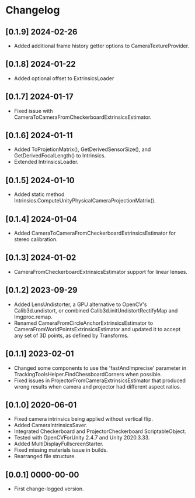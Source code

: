 # Changelog


## [0.1.9] 2024-02-26

- Added additional frame history getter options to CameraTextureProvider.


## [0.1.8] 2024-01-22

- Added optional offset to ExtrinsicsLoader


## [0.1.7] 2024-01-17

- Fixed issue with CameraToCameraFromCheckerboardExtrinsicsEstimator.


## [0.1.6] 2024-01-11

- Added ToProjetionMatrix(), GetDerivedSensorSize(), and GetDerivedFocalLength() to Intrinsics.
- Extended IntrinsicsLoader.


## [0.1.5]  2024-01-10

- Added static method Intrinsics.ComputeUnityPhysicalCameraProjectionMatrix().


## [0.1.4]  2024-01-04

- Added CameraToCameraFromCheckerboardExtrinsicsEstimator for stereo calibration.


## [0.1.3]  2024-01-02

- CameraFromCheckerboardExtrinsicsEstimator support for linear lenses.


## [0.1.2]  2023-09-29

- Added LensUndistorter, a GPU alternative to OpenCV's Calib3d.undistort, or combined Calib3d.initUndistortRectifyMap and Imgproc.remap.
- Renamed CameraFromCircleAnchorExtrinsicsEstimator to CameraFromWorldPointsExtrinsicsEstimator and updated it to accept any set of 3D points, as defined by Transforms.


## [0.1.1]  2023-02-01

- Changed some components to use the 'fastAndImprecise' parameter in TrackingToolsHelper.FindChessboardCorners when possible.
- Fixed issues in ProjectorFromCameraExtrinsicsEstimator that produced wrong results when camera and projector had different aspect ratios.


## [0.1.0] 2020-06-01

- Fixed camera intrinsics being applied without vertical flip.
- Added CameraIntrinsicsSaver.
- Integrated Checkerboard and ProjectorCheckerboard ScriptableObject.
- Tested with OpenCVForUnity 2.4.7 and Unity 2020.3.33.
- Added MultiDisplayFullscreenStarter.
- Fixed missing materials issue in builds.
- Rearranged file structure.


## [0.0.1] 0000-00-00

- First change-logged version.

